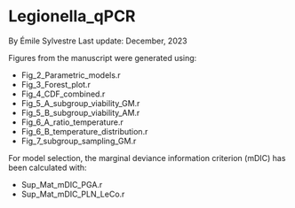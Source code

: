 # Legionella_qPCR
By Émile Sylvestre
Last update: December, 2023

Figures from the manuscript were generated using:
- Fig_2_Parametric_models.r
- Fig_3_Forest_plot.r
- Fig_4_CDF_combined.r
- Fig_5_A_subgroup_viability_GM.r
- Fig_5_B_subgroup_viability_AM.r
- Fig_6_A_ratio_temperature.r
- Fig_6_B_temperature_distribution.r
- Fig_7_subgroup_sampling_GM.r

For model selection, the marginal deviance information criterion (mDIC) has been calculated with:
- Sup_Mat_mDIC_PGA.r
- Sup_Mat_mDIC_PLN_LeCo.r

